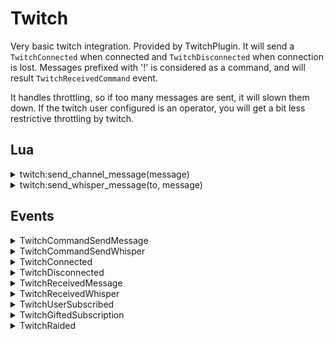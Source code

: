 ﻿# Twitch

Very basic twitch integration. Provided by TwitchPlugin. It will send a
`TwitchConnected` when connected and `TwitchDisconnected` when connection is
lost. Messages prefixed with '!' is considered as a command, and will result
`TwitchReceivedCommand` event.

It handles throttling, so if too many messages are sent, it will slown them
down.  If the twitch user configured is an operator, you will get a bit less
restrictive throttling by twitch.

## Lua

<details><summary>twitch:send_channel_message(message)</summary><br />
Sends a public message to the twitch channel configured in settings.

| Parameter | Type   | Description |
|:----------|:------:|:------------|
| message   | string |             |

```lua
twitch:send_channel_message("Hello people")
```

This function publishes `TwitchCommandSendMessage` event, that is handled by
TwitchPlugin.

This function is aliased as ``send_twitch_message`` (deprecated)
</details>

<details><summary>twitch:send_whisper_message(to, message)</summary><br />
Sends a public message to a  twitch user.

| Parameter | Type   | Description |
|:----------|:------:|:------------|
| to        | string | Recipient   |
| message   | string |             |

```lua
twitch:send_whisper_message("tntion", "Hello people")
```

This function publishes `TwitchCommandSendWhisper` event, that is handled by
TwitchPlugin.

This function is aliased as ``send_twitch_whisper`` (deprecated)
</details>

## Events

<details><summary>TwitchCommandSendMessage</summary><br />

Sends a message to the connected twitch channel.

| Name            | Type    | Description                                                       |
|:----------------|:-------:|:------------------------------------------------------------------|
| EventType       | string  | `TwitchCommandSendMessage` (constant)                             |
| ExcludeFromTxrx | boolean | false (constant)                                                  |
| Uptime          | integer | Time of when the message was sent via Eventbus (in milliseconds). |
| Message         | string  | Message                                                           |

**JSON Example:**
`{"EventType":"TwitchCommandSendMessage","ExcludeFromTxrx":false, "Uptime":1742,"Message":"Hello"}`
</details>

<details><summary>TwitchCommandSendWhisper</summary><br />

Sends a whisper to a user.

| Name            | Type    | Description                                                       |
|:----------------|:-------:|:------------------------------------------------------------------|
| EventType       | string  | `TwitchCommandSendWhisper` (constant)                             |
| ExcludeFromTxrx | boolean | false (constant)                                                  |
| Uptime          | integer | Time of when the message was sent via Eventbus (in milliseconds). |
| To              | string  | Message                                                           |
| Message         | string  | Message                                                           |

**JSON Example:**
`{"EventType":"TwitchCommandSendWhisper","ExcludeFromTxrx":false, "Uptime":1742,"To":"tntion", "Message":"Hello"}`
</details>

<details><summary>TwitchConnected</summary><br />
Published when we're connected to Twitch.

| Name            | Type    | Description                                                       |
|:----------------|:-------:|:------------------------------------------------------------------|
| EventType       | string  | `TwitchConnected` (constant)                                      |
| ExcludeFromTxrx | boolean | false (constant)                                                  |
| Uptime          | integer | Time of when the message was sent via Eventbus (in milliseconds). |

**JSON Example:**
`{"EventType":"TwitchConnected","ExcludeFromTxrx":false}`
</details>

<details><summary>TwitchDisconnected</summary><br />
We were disconnected from Twitch

| Name            | Type    | Description                                                       |
|:----------------|:-------:|:------------------------------------------------------------------|
| EventType       | string  | `TwitchDisconnected` (constant)                                   |
| ExcludeFromTxrx | boolean | false (constant)                                                  |
| Uptime          | integer | Time of when the message was sent via Eventbus (in milliseconds). |

**JSON Example:**
`{"EventType":"TwitchConnected","ExcludeFromTxrx":false, "Uptime":1742}`
</details>

<details><summary>TwitchReceivedMessage</summary><br />

A message received in the channel

| Name            | Type    | Description                                                       |
|:----------------|:-------:|:------------------------------------------------------------------|
| EventType       | string  | `TwitchReceivedMessage` (constant)                                |
| ExcludeFromTxrx | boolean | false (constant)                                                  |
| Uptime          | integer | Time of when the message was sent via Eventbus (in milliseconds). |
| From            | string  | Sender's username                                                 |
| Message         | boolean | Message typed                                                     |
| Moderator       | boolean | Is sender a (twitch) moderator?                                   |
| Subscriber      | boolean | Is sender a (twitch) subscriber?                                  |
| Vip             | boolean | Is sender a (twitch) VIP?                                         |
| Broadcaster     | boolean | Is sender a (twitch) broadcaster?                                 |

**JSON Example:**
`{"EventType":"TwitchReceivedMessage","ExcludeFromTxrx":false, "Uptime":1742,"From":"TNTion","Message":"!hello","Moderator":false,"Subscriber":false,"Vip":false,"Broadcaster":true}`
</details>

<details><summary>TwitchReceivedWhisper</summary><br />

A whisper received.

| Name            | Type    | Description                                                       |
|:----------------|:-------:|:------------------------------------------------------------------|
| EventType       | string  | `TwitchReceivedWhisper` (constant)                                |
| ExcludeFromTxrx | boolean | false (constant)                                                  |
| Uptime          | integer | Time of when the message was sent via Eventbus (in milliseconds). |
| From            | string  | Sender's username                                                 |
| Message         | boolean | Message typed                                                     |

**JSON Example:**
`{"EventType":"TwitchReceivedMessage","ExcludeFromTxrx":false, "Uptime":1742,"From":"TNTion","Message":"!hello"}`
</details>

<details><summary>TwitchUserSubscribed</summary><br />

A user subscribed or resubscribed to the stream

| Name             | Type    | Description                                                       |
|:-----------------|:-------:|:------------------------------------------------------------------|
| EventType        | string  | `TwitchUserSubscribed` (constant)                                 |
| ExcludeFromTxrx  | boolean | false (constant)                                                  |
| Uptime           | integer | Time of when the message was sent via Eventbus (in milliseconds). |
| Name             | string  | User (re)subscriping                                              |
| Message          | string  | User own message                                                  |
| SystemMessage    | string  | Twitch's  message                                                 |
| SubscriptionPlan | string  | One of `Prime`, `Tier1`, `Tier2` or `Tier3`                       |
| CumulativeMonths | long    | Subscription length in months                                     |
| StreakMonths     | long    | How many months are the currect streak                            |

**JSON Example:**
`{"EventType":"TwitchUserSubscribed","ExcludeFromTxrx":false,"Uptime":5114474,"Name":"tntion","Message":"","SystemMessage":"tntion subscribed with Prime. They've subscribed for 7 months, currently on a 7 month streak!","SubscriptionPlan":"Prime","CumulativeMonths":7,"StreakMonths":7}`
</details>

<details><summary>TwitchGiftedSubscription</summary><br />

A user subscribed or resubscribed to the stream

| Name             | Type    | Description                                                       |
|:-----------------|:-------:|:------------------------------------------------------------------|
| EventType        | string  | `TwitchGiftedSubscription` (constant)                             |
| ExcludeFromTxrx  | boolean | false (constant)                                                  |
| Uptime           | integer | Time of when the message was sent via Eventbus (in milliseconds). |
| Gifter           | string  | User gifting sub (might be Anonymous)                             |
| SubscriptionPlan | string  | One of `Prime`, `Tier1`, `Tier2` or `Tier3`                       |
| SystemMessage    | string  | Twitch's  message                                                 |
| Recipient        | string  | Gift recipient                                                    |

**JSON Example:**
`{"EventType":"TwitchGiftedSubscription","ExcludeFromTxrx":false,"Uptime":3559925,"Gifter":"skidsmarksbot","SubscriptionPlan":"Tier1","Recipient":"luckyguy","SystemMessage":"skidsmarksbot gifted a Tier 1 sub to luckyguy! They have given 7 Gift Subs in the channel!"}`
</details>

<details><summary>TwitchRaided</summary><br />

A user subscribed or resubscribed to the stream

| Name            | Type    | Description                                                       |
|:----------------|:-------:|:------------------------------------------------------------------|
| EventType       | string  | `TwitchRaided` (constant)                                         |
| ExcludeFromTxrx | boolean | false (constant)                                                  |
| Uptime          | integer | Time of when the message was sent via Eventbus (in milliseconds). |
| Name            | string  | Who is raiding                                                    |
| ViewerCount     | int     | How many viewers does the raid bring                              |

**JSON Example:**
`{"EventType":"TwitchRaided","ExcludeFromTxrx":false,"Uptime":1986776,"Name":"Sampsoid","ViewerCount":57}`
</details>
